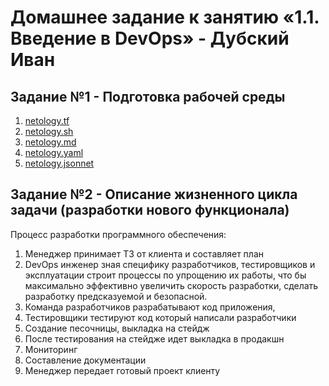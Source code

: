 # Домашнее задание к занятию «1.1. Введение в DevOps» - Дубский Иван

## Задание №1 - Подготовка рабочей среды

1. [netology.tf](https://github.com/Ivan-Dubskiy/netology/blob/main/netology.tf.jpg)
2. [netology.sh](https://github.com/Ivan-Dubskiy/netology/blob/main/netology.sh.jpg)
3. [netology.md](https://github.com/Ivan-Dubskiy/netology/blob/main/netology.md.jpg)
3. [netology.yaml](https://github.com/Ivan-Dubskiy/netology/blob/main/netology.yaml.jpg)
3. [netology.jsonnet](https://github.com/Ivan-Dubskiy/netology/blob/main/netology.jsonnet.jpg)

## Задание №2 - Описание жизненного цикла задачи (разработки нового функционала)

Процесс разработки программного обеспечения:
1. Менеджер принимает ТЗ от клиента и составляет план 
2.  DevOps инженер зная специфику разработчиков, тестировщиков и эксплуатации строит процессы по упрощению их работы, что бы максимально эффективно увеличить скорость разработки, сделать разработку предсказуемой и безопасной.  
3. Команда разработчиков разрабатывают код приложения,
4. Тестировщики тестируют код который написали разработчики
5. Создание песочницы, выкладка на стейдж
6. После тестирования на стейдже идет выкладка в продакшн
7. Мониторинг
8. Составление документации
9. Менеджер передает готовый проект клиенту

